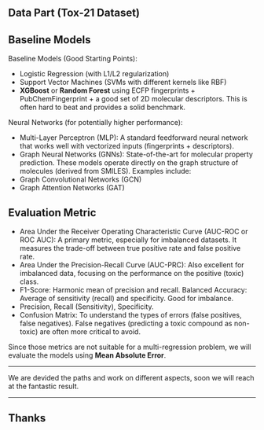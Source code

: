 ## Data Part (Tox-21 Dataset)
## Baseline Models

Baseline Models (Good Starting Points):

- Logistic Regression (with L1/L2 regularization)
- Support Vector Machines (SVMs with different kernels like RBF)
- **XGBoost** or **Random Forest** using ECFP fingerprints + PubChemFingerprint + a good set of 2D molecular descriptors. This is often hard to beat and provides a solid benchmark.

Neural Networks (for potentially higher performance):

- Multi-Layer Perceptron (MLP): A standard feedforward neural network that works well with vectorized inputs (fingerprints + descriptors).
- Graph Neural Networks (GNNs): State-of-the-art for molecular property prediction. These models operate directly on the graph structure of molecules (derived from SMILES). Examples include:
- Graph Convolutional Networks (GCN)
- Graph Attention Networks (GAT)

## Evaluation Metric

- Area Under the Receiver Operating Characteristic Curve (AUC-ROC or ROC AUC): A primary metric, especially for imbalanced datasets. It measures the trade-off between true positive rate and false positive rate.
- Area Under the Precision-Recall Curve (AUC-PRC): Also excellent for imbalanced data, focusing on the performance on the positive (toxic) class.
- F1-Score: Harmonic mean of precision and recall.
Balanced Accuracy: Average of sensitivity (recall) and specificity. Good for imbalance.
- Precision, Recall (Sensitivity), Specificity.
- Confusion Matrix: To understand the types of errors (false positives, false negatives). False negatives (predicting a toxic compound as non-toxic) are often more critical to avoid.

Since those metrics are not suitable for a multi-regression problem, we will evaluate the models using **Mean Absolute Error**.



---

We are devided the paths and work on different aspects, soon we will reach at the fantastic result.

---

## Thanks
